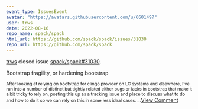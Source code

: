```yaml
---
event_type: IssuesEvent
avatar: "https://avatars.githubusercontent.com/u/660149?"
user: trws
date: 2022-08-16
repo_name: spack/spack
html_url: https://github.com/spack/spack/issues/31030
repo_url: https://github.com/spack/spack
---
```


<a href='https://github.com/trws' target='_blank'>trws</a> closed issue <a href='https://github.com/spack/spack/issues/31030' target='_blank'>spack/spack#31030</a>.

<p>Bootstrap fragility, or hardening bootstrap</p><small>After looking at relying on bootstrap for clingo provider on LC systems and elsewhere, I've run into a number of distinct but tightly related either bugs or lacks in bootstrap that make it a bit tricky to rely on, posting this up as a tracking issue and place to discuss what to do and how to do it so we can rely on this in some less ideal cases....</small><a href='https://github.com/spack/spack/issues/31030' target='_blank'>View Comment</a>